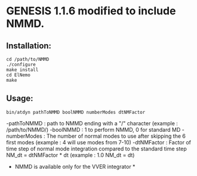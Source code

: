 # GENESIS 1.1.6 modified to include NMMD.

## Installation: 
```
cd /path/to/NMMD
./configure
make install
cd ElNemo
make
```

## Usage:
`bin/atdyn pathToNMMD boolNMMD numberModes dtNMFactor`

-pathToNMMD : path to NMMD ending with a "/" character (example : /path/to/NMMD/)
-boolNMMD : 1 to perform NMMD, 0 for standard MD
-numberModes : The number of normal modes to use after skipping the 6 first modes (example : 4 will use modes from 7-10)
-dtNMFactor : Factor of time step of normal mode integration compared to the standard time step NM_dt = dtNMFactor * dt (example : 1.0 NM_dt = dt)
  
* NMMD is available only for the VVER integrator *


